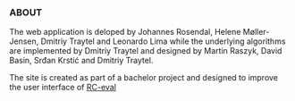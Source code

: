 ### ABOUT
<!-- DISPLAY CONTENT ABOUT THE AUTHORS OF THIS PAGE AND HOW IT CAME ABOUT -->
The web application is deloped by Johannes Rosendal, Helene Møller-Jensen, Dmitriy Traytel and Leonardo Lima while the underlying algorithms are implemented by Dmitriy Traytel and designed by Martin Raszyk, David Basin, Srđan Krstić and Dmitriy Traytel. 

The site is created as part of a bachelor project and designed to improve the user interface of [RC-eval](https://traytel.bitbucket.io/rc-eval/) 
